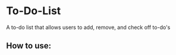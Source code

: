 # To-Do-List

A to-do list that allows users to add, remove, and check off to-do's

## How to use:

